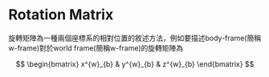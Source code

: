 # Rotation Matrix
旋轉矩陣為一種兩個座標系的相對位置的敘述方法，例如要描述body-frame(簡稱w-frame)對於world frame(簡稱w-frame)的旋轉矩陣為

$$
\begin{bmatrix}
x^{w}_{b} & y^{w}_{b} & z^{w}_{b}  
\end{bmatrix}
$$

